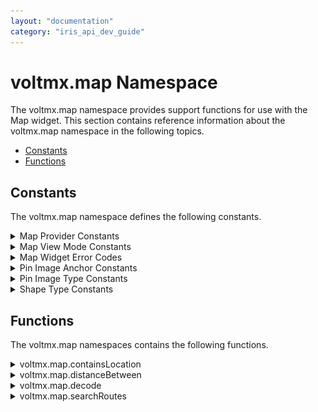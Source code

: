```yaml
---
layout: "documentation"
category: "iris_api_dev_guide"
---
```

                            


voltmx.map Namespace
==================

The voltmx.map namespace provides support functions for use with the Map widget. This section contains reference information about the voltmx.map namespace in the following topics.

*   [Constants](#constants)
*   [Functions](#functions)

Constants
---------

The voltmx.map namespace defines the following constants.


<details close markdown="block"><summary>Map Provider Constants</summary>

* * *

The Map Provider Constants enable your app to select which map provider to use.

| Constant | Description |
| --- | --- |
| voltmx.map.MAP\_PROVIDER\_BING | Select Bing as the map provider. This constant is available on all platforms except SPA/Desktop Web. |
| voltmx.map.MAP\_PROVIDER\_GOOGLE | Select Google as the map provider. |

  

</details>
<details close markdown="block"><summary>Map View Mode Constants</summary>

* * *

Use the Map View Mode Constants to configure which map view your app selects.

| Constant | Description |
| --- | --- |
| voltmx.map.MAP\_VIEW\_MODE\_NORMAL | View the map in whatever mode is the default for the map provider. |
| voltmx.map.MAP\_VIEW\_MODE\_SATELLITE | View the map as a satellite image. |
| voltmx.map.MAP\_VIEW\_MODE\_STREET | View the map as a street map. |
| voltmx.map.MAP\_VIEW\_MODE\_TRAFFIC | View traffic information on the map. |

  

</details>
<details close markdown="block"><summary>Map Widget Error Codes</summary>

* * *

The following table lists the error codes that the Map widget generates.

| Constant | Description |
| --- | --- |
| voltmx.map.ROUTE\_SEARCH\_INVALID\_REQUEST | The format of the route search request was invalid. |
| voltmx.map.ROUTE\_SEARCH\_LIMIT\_EXCEEDED | The service has received too many requests from your application within the allowed time period. For Android, below are the usage limits imposed by Google Map Service. Up to 8 waypoints for Google Map free API and 23 waypoints for Google Map for Work in each request 2500 & 100000 direction requests per 24 hour period for free API and work api respectively. 2 and 10 requests per second for free API and work API respectively. |
| voltmx.map.ROUTE\_SEARCH\_NETWORK\_FAILURE | The request failed due to network failure. |
| voltmx.map.ROUTE\_SEARCH\_PLACE\_NOT\_FOUND | At least one of the locations specified in the request's source, destination, or waypoints could not be found. |
| voltmx.map.ROUTE\_SEARCH\_UNKNOWN\_ERROR | An unknown error occurred. |

  

</details>
<details close markdown="block"><summary>Pin Image Anchor Constants</summary>

* * *

The Pin Image Anchor Constants define the positions that your app can anchor a pin image to on a map. The image positions are illustrated in the image below.

![](resources/images/pinimageanchorpositions_445x240.png)

| Constant | Description |
| --- | --- |
| voltmx.map.PIN\_IMG\_ANCHOR\_BOTTOM\_CENTER | Anchors the pin image at the bottom center position. |
| voltmx.map.PIN\_IMG\_ANCHOR\_BOTTOM\_LEFT | Anchors the pin image by its lower left corner. |
| voltmx.map.PIN\_IMG\_ANCHOR\_BOTTOM\_RIGHT | Anchors the pin image by its lower right corner. |
| voltmx.map.PIN\_IMG\_ANCHOR\_CENTER | Anchors the pin image at the center position. |
| voltmx.map.PIN\_IMG\_ANCHOR\_MIDDLE\_LEFT | Anchors the pin image at the middle left position of the image. |
| voltmx.map.PIN\_IMG\_ANCHOR\_MIDDLE\_RIGHT | Anchors the pin image at the middle right position of the image. |
| voltmx.map.PIN\_IMG\_ANCHOR\_TOP\_CENTER | Anchors the pin image at the top center position. |
| voltmx.map.PIN\_IMG\_ANCHOR\_TOP\_LEFT | Anchors the pin image by its upper left corner. |
| voltmx.map.PIN\_IMG\_ANCHOR\_TOP\_RIGHT | Anchors the pin image by its upper right corner. |

  

</details>
<details close markdown="block"><summary>Pin Image Type Constants</summary>

* * *

These constants define the types of images that can be used with maps.

| Constant | Description |
| --- | --- |
| voltmx.map.PIN\_IMG\_SRC\_TYPE\_BASE64 | Indicates that the pin image should be created out of given a base64 string. |
| voltmx.map.PIN\_IMG\_SRC\_TYPE\_FILE\_PATH | Indicates that the pin image is available in internal file system. The specified value can be either an absolute path or a File object. |
| voltmx.map.PIN\_IMG\_SRC\_TYPE\_IMAGE | Indicates that the pin image is of type Image object |
| voltmx.map.PIN\_IMG\_SRC\_TYPE\_RESOURCES | Indicates that the pin image is available in bundled resources. |

</details>
<details close markdown="block"><summary>Shape Type Constants</summary>

* * *

The following constants identify the shapes that can be drawn on maps.

| Constant | Description |
| --- | --- |
| voltmx.map.SHAPE\_TYPE\_POLYGON | The shape is a polygon. |
| voltmx.map.SHAPE\_TYPE\_POLYLINE | The shape is a polyline. |
| voltmx.map.SHAPE\_TYPE\_CIRCLE | The shape is a circle. |
</details>

Functions
---------

The voltmx.map namespaces contains the following functions.


<details close markdown="block"><summary>voltmx.map.containsLocation</summary>

* * *

This function tests to see whether a specified location is within a circle or polygon on a map or whether it lies along a polyline on a map.

Syntax

voltmx.map.containsLocation(  
    shapeType,  
    location,  
    shapeData)

Input Parameters

  
| Parameter | Description |
| --- | --- |
| shapeType | Contains a [Shape Type Constant](voltmx_map_constants.html#ShapeTyp) that defines which kind of shape the location is being tested against. |
| location | Holds a location object which contains lat and lon values. |
| shapeData | A key-value pair object that defines the shape using the following keys:
> locations \[Array\]: List of locations that defines a given shape. Each element in Array is an Object, which contains latitude and longitude values. For Circle, only first value in Array is considered.radius \[Number\]: Radius that is needed to define circle shape. This key is only valid of shapeType is Circle and ignored for other shapes.tolerance \[Number\] \[Android\]: Specify tolerance in meters when user is interacting with Polyline or Polygon. Not applicable for other shapes.

 |

 

Examples

Example 1: Polyline

{% highlight voltMx %}//Defining the shapeData parameter  
  var shapeData = {
    locations: [{
        lat: "17.451759",
        lon: "78.380806"
    }, {
        lat: "17.473305",
        lon: "78.425191"
    }],
    tolerance: 200,
};
//Defining the location parameter
var location = {
    lat: "17.427789",
    lon: "78.451751"
};  
//Checking if the location mentioned falls on the polyline  
var value = voltmx.map.containsLocation(voltmx.map.SHAPE_TYPE_POLYLINE, location, shapeData);	
{% endhighlight %}

Example 2: Circle

{% highlight voltMx %}//Defining the shapeData parameter      
    var shapeData = {
    locations: [{
        lat: "17.451759", 
        lon: "78.380806"
    }],
    radius: 1000
};
//Defining the location parameter
    var location ={
      lat: "17.451759", 
      lon: "78.380806"
    };
//Checking if the location mentioned falls inside the circle           
var b = voltmx.map.containsLocation(voltmx.map.SHAPE_TYPE_CIRCLE, location, shapeData);	
{% endhighlight %}

Return Values

True if the location is within the circle or polygon, or if it lies along the polyline. Otherwise, false.

Remarks

For detailed information on how to use this function and what parameter values are valid, please see [Map API](mapapi.html).

Platform Availability

Available on Android and iOS.

</details>
<details close markdown="block"><summary>voltmx.map.distanceBetween</summary>

* * *

This function finds the linear distance between two locations on a map.

Syntax

voltmx.map.distanceBetween(  
    location1,  
    location2)

Input Parameters

  
| Parameter | Description |
| --- | --- |
| location1 | Contains the first location to use. |
| location2 | Contains the second location to use. |

Example

{% highlight voltMx %}//Defining pin 1.      
var pin1 = {
    id: "id1", // id is mandatory for every pin in dictionary
    lat: "17.4947934",
    lon: "78.3996441",
    name: "KPHB",
    image: "pinb.png",
    focusImage: "focusImage.png", //focus image will be shown when map pin is selected
    desc: "Kukatpally",
    showCallout: true,
    meta: {
        color: "green",
        label: "A"
    }
};
//Defining pin 2.
var pin2 = {
    id: "id2", // id is mandatory for every pin in dictionary
    lat: "17.3616",
    lon: "78.4747",
    name: "Charminar",
    image: "pinb.png",
    focusImage: "focusImage.png",
    //focus image will be shown when map pin is selected
    desc: "In Hyderabad",
    showCallout: true,
    meta: {
        color: "green",
        label: "B"
    }
};

//Adding pins.
this.view.MainMap.addPins([pin1, pin2]);
//Calculating the distance between the two pins.    
var distanceInMeters = voltmx.map.distanceBetween(pin1, pin2);
{% endhighlight %}

Return Values

A number that specifies the distance between the two input locations.

Platform Availability

Available on Android and iOS.

</details>
<details close markdown="block"><summary>voltmx.map.decode</summary>

* * *

This function enables apps to to decode the encoded polyline points which are provided in search route results. In Android, each step in the search results contains a key.

Syntax

voltmx.map.decode(  
    encodedPolylinePoints)

Input Parameters

  
| Parameter | Description |
| --- | --- |
| encodedPolylinePoints | Hold a string containing the encoded polyline points. |

Return Values

An array containing only the lat/lon values.

Example

{% highlight voltMx %}var polylineConfig = {
    lineColor: "0x0000ffff",
    lineWidth: "2"
};
var bool = voltmx.map.decode(polylineconfig);
{% endhighlight %}

Platform Availability

Available on Android only.

</details>
<details close markdown="block"><summary>voltmx.map.searchRoutes</summary>

* * *

This function searches for routes between the start and destination locations.

Syntax

voltmx.map.searchRoutes(  
    searchCriteria,  
    successCallback,  
    errorCallback)

Input Parameters

  
| Parameter | Description |
| --- | --- |
| searchCriteria | A JSObject with set of search request configuration parameters that defines the search criteria for routes request. |
| successCallback | A callback function that receives the search results when search request succeeds. The callback function must have the following syntax. function successCallback( routes );The callback function's _routes_ parameter is an array with one or more routes indicating possible directions between source and destination. |
| errorCallback | An optional callback function that gets called when search request fails. The callback function must have the following syntax. function errorCallback( errorCode\[Number\], errorMessage\[String\] )The _errorCode_ parameter indicates the category of error. This carries the one of the Map Error Codes defined in the voltmx.map namespace. The _errorMessage_ parameter contains a detailed error message describes the reason for failure. These error messages are platform specific. |

 

Example

{% highlight voltMx %}* @ function callSearchRoutefunc * @description invokes searchRoutes API * /
  callSearchRoutefunc:function()
  {
    try{
      var searchCriteriaObj = {
        alternatives : true, 
        directionServiceUrl : "https:/ / maps.googleapis.com / maps / api / directions / json ",
        destination : {lat: MAPCONSTANTS.dest3Lat, lon: MAPCONSTANTS.dest3Lon},
        origin :  {lat: MAPCONSTANTS.originLat, lon : MAPCONSTANTS.originLon}, 
        transportMode : "driving ",
        apiKey:""
      };
      if (this.index === null || this.index === undefined) {
        alert('Please select any one destination');
      }
      switch (this.index) {
        case "VoltMX Foster City ":
          searchCriteriaObj.destination = {lat: MAPCONSTANTS.dest1Lat, lon: MAPCONSTANTS.dest1Lon};
          break;
        case "VoltMX Austin ":
          searchCriteriaObj.destination = {lat: MAPCONSTANTS.dest2Lat, lon: MAPCONSTANTS.dest2Lon};
          break;
        default :
          voltmx.print("@@@@
destination is Orlando ");
          break;
      } 

      voltmx.map.searchRoutes(searchCriteriaObj, this.searchRouteSuccesCallback, this.errorRouteSuccesCallback); 
    }catch(error){
      voltmx.print("
frmMapSearchResult Controller "+JSON.stringify(error));
    }
  },
  /**
* @function searchRouteSuccesCallback
* @description success callback for searchRoutes API
* @private  
* @param routes-&gt; routes available in the given source and destination
			 */
  searchRouteSuccesCallback:function(routes)
  {
    try{   
      this.displySearchRoutes(routes);
    }catch(error){
      voltmx.print("
frmMapSearchResult Controller "+JSON.stringify(error));
    }
  },
  /**
* @function errorRouteSuccesCallback
* @description error callback for searchRoutes API
*/
  errorRouteSuccesCallback:function(){
    try{
      alert("
Search result failed ");
    }catch(error){
      voltmx.print("
frmMapSearchResult Controller "+JSON.stringify(error));
    }
  },
  /**


{% endhighlight %}

Return Values

None.

Remarks

Applications which use the apiKey in search criteria must enable the “Directions API” in Google Developer Console. Google API’s usage quota is counted against the apiKey. For activating and deactivating Google API’s, please follow the below link for detailed procedure. For an overview on searching for routes on maps, please see [Map API](mapapi.html).

Platform Availability

Available on Android and iOS.

![](resources/prettify/onload.png)
